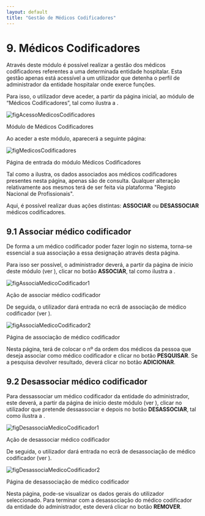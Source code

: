 ```yaml
---
layout: default
title: "Gestão de Médicos Codificadores"
---
```



# 9. Médicos Codificadores
<div id="medicos-codificadores"></div>

Através deste módulo é possível realizar a gestão dos médicos codificadores referentes a uma determinada entidade hospitalar.
Esta gestão apenas está acessível a um utilizador que detenha o perfil de administrador da entidade hospitalar onde exerce funções.

Para isso, o utilizador deve aceder, a partir da página inicial, ao módulo de “Médicos Codificadores”, tal como ilustra a [](#figAcessoMedicosCodificadores).

![figAcessoMedicosCodificadores](img/pages/9_1.jpg)

<p class="caption" id="figAcessoMedicosCodificadores">Módulo de Médicos Codificadores</p>

Ao aceder a este módulo, aparecerá a seguinte página:

![figMedicosCodificadores](img/pages/9_2.jpg)

<p class="caption" id="figMedicosCodificadores">Página de entrada do módulo Médicos Codificadores</p>

Tal como a [](#figMedicosCodificadores) ilustra, os dados associados aos médicos codificadores presentes nesta página, apenas são de consulta.
Qualquer alteração relativamente aos mesmos terá de ser feita via plataforma "Registo Nacional de Profissionais".


Aqui, é possível realizar duas ações distintas: **ASSOCIAR** ou **DESASSOCIAR** médicos codificadores.


## 9.1 Associar médico codificador
<div id="medicos-codificadores-associar"></div>

De forma a um médico codificador poder fazer login no sistema, torna-se essencial a sua associação a essa designação através desta página.

Para isso ser possível, o administrador deverá, a partir da página de início deste módulo (ver [](#figMedicosCodificadores)), clicar no botão **ASSOCIAR**, tal como ilustra a [](#figAssociaMedicoCodificador1).

![figAssociaMedicoCodificador1](img/pages/9_1_1.jpg)

<p class="caption" id="figAssociaMedicoCodificador1">Ação de associar médico codificador</p>

De seguida, o utilizador dará entrada no ecrã de associação de médico codificador (ver [](#figAssociaMedicoCodificador2)).

![figAssociaMedicoCodificador2](img/pages/9_1_2.jpg)

<p class="caption" id="figAssociaMedicoCodificador2">Página de associação de médico codificador</p>

Nesta página, terá de colocar o nº da ordem dos médicos da pessoa que deseja associar como médico codificador e clicar no botão **PESQUISAR**.
Se a pesquisa devolver resultado, deverá clicar no botão **ADICIONAR**.

## 9.2 Desassociar médico codificador
<div id="medicos-codificadores-desassociar"></div>

Para dessassociar um médico codificador da entidade do administrador, este deverá, a partir da página de início deste módulo (ver [](#figMedicosCodificadores)), clicar no utilizador que pretende dessassociar e depois no botão **DESASSOCIAR**, tal como ilustra a [](#figDesassociaMedicoCodificador1).

![figDesassociaMedicoCodificador1](img/pages/9_2_1.jpg)

<p class="caption" id="figDesassociaMedicoCodificador1">Ação de desassociar médico codificador</p>

De seguida, o utilizador dará entrada no ecrã de desassociação de médico codificador (ver [](#figDesassociaMedicoCodificador2)).

![figDesassociaMedicoCodificador2](img/pages/9_2_2.jpg)

<p class="caption" id="figDesassociaMedicoCodificador2">Página de desassociação de médico codificador</p>

Nesta página, pode-se visualizar os dados gerais do utilizador seleccionado. Para terminar com a desassociação do médico codificador da entidade do administrador, este deverá clicar no botão **REMOVER**.